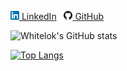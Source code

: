 [![Linkedin](https://raw.githubusercontent.com/whitelok/whitelok/master/imgs/linkedin.png) LinkedIn](https://www.linkedin.com/in/karl-lok-a74a4964)
&nbsp;
[![GitHub](https://raw.githubusercontent.com/whitelok/whitelok/master/imgs/github.png) GitHub](https://github.com/whitelok)

![Whitelok's GitHub stats](https://github-readme-stats.vercel.app/api?username=whitelok&rank_icon=github)

[![Top Langs](https://github-readme-stats.vercel.app/api/top-langs/?username=whitelok&layout=compact)](https://github.com/whitelok/github-readme-stats)
